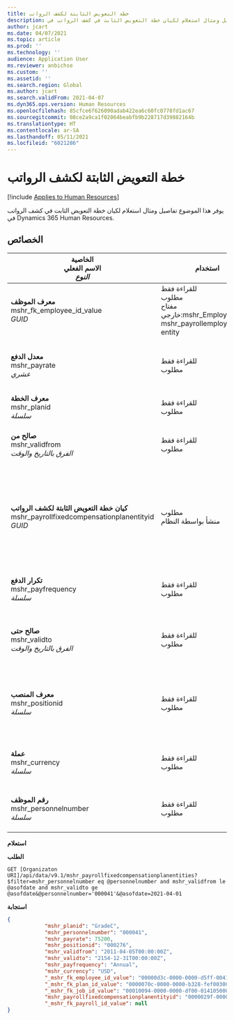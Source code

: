 ```yaml
---
title: خطة التعويض الثابتة لكشف الرواتب
description: يوفر هذا الموضوع تفاصيل ومثال استعلام لكيان خطة التعويض الثابت في كشف الرواتب في Dynamics 365 Human Resources.
author: jcart
ms.date: 04/07/2021
ms.topic: article
ms.prod: ''
ms.technology: ''
audience: Application User
ms.reviewer: anbichse
ms.custom: ''
ms.assetid: ''
ms.search.region: Global
ms.author: jcart
ms.search.validFrom: 2021-04-07
ms.dyn365.ops.version: Human Resources
ms.openlocfilehash: 85cfce6f626090adab422ea6c60fc0778fd1ac67
ms.sourcegitcommit: 08ce2a9ca1f02064beabfb9b228717d39882164b
ms.translationtype: HT
ms.contentlocale: ar-SA
ms.lasthandoff: 05/11/2021
ms.locfileid: "6021286"
---
```

# <a name="payroll-fixed-compensation-plan"></a>خطة التعويض الثابتة لكشف الرواتب

[!include [Applies to Human Resources](../includes/applies-to-hr.md)]

يوفر هذا الموضوع تفاصيل ومثال استعلام لكيان خطة التعويض الثابت في كشف الرواتب في Dynamics 365 Human Resources.

## <a name="properties"></a>الخصائص

| الخاصية<br>**الاسم الفعلي**<br>**_النوع_** | استخدام | الوصف |
| --- | --- | --- |
| **معرف الموظف**<br>mshr_fk_employee_id_value<br>*GUID* | للقراءة فقط<br>مطلوب<br>مفتاح خارجي:mshr_Employee_id لـ mshr_payrollemployeeentity entity  | معرف الموظف |
| **معدل الدفع**<br>mshr_payrate<br>*عشري* | للقراءة فقط<br>مطلوب | معدل الدفع المحدد في خطة التعويض الثابت. |
| **معرف الخطة**<br>mshr_planid<br>*سلسلة* | للقراءة فقط<br>مطلوب |تحدد خطة التعويض.  |
| **صالح من**<br>mshr_validfrom<br>*الفرق بالتاريخ والوقت* |  للقراءة فقط<br>مطلوب |تاريخ بدء صلاحية التعويض الثابت للموظف.  |
| **كيان خطة التعويض الثابتة لكشف الرواتب**<br>mshr_payrollfixedcompensationplanentityid<br>*GUID* | مطلوب<br>منشأ بواسطة النظام | قيمة معرف GUID منشأ بواسطة النظام لتعريف خطة التعويض بشكل فريد. |
| **تكرار الدفع**<br>mshr_payfrequency<br>*سلسلة* | للقراءة فقط<br>مطلوب |تكرار تنفيذ عملية الدفع للموظف.  |
| **صالح حتى**<br>mshr_validto<br>*الفرق بالتاريخ والوقت* | للقراءة فقط <br>مطلوب | تاريخ انتهاء صلاحية التعويض الثابت للموظف. |
| **معرف المنصب**<br>mshr_positionid<br>*سلسلة* | للقراءة فقط <br>مطلوب | معرف المنصب المرتبط بالموظف وتسجيل خطة التعويض الثابت. |
| **عملة**<br>mshr_currency<br>*سلسلة* | للقراءة فقط <br>مطلوب |العملة المحددة لخطة التعويض الثابت   |
| **رقم الموظف**<br>mshr_personnelnumber<br>*سلسلة* | للقراءة فقط<br>مطلوب |رقم الموظف الفريد الخاص بالموظف.  |

**استعلام**

**الطلب**

```http
GET [Organizaton URI]/api/data/v9.1/mshr_payrollfixedcompensationplanentities?$filter=mshr_personnelnumber eq @personnelnumber and mshr_validfrom le @asofdate and mshr_validto ge @asofdate&@personnelnumber='000041'&@asofdate=2021-04-01
```

**استجابة**

```json
{
            "mshr_planid": "GradeC",
            "mshr_personnelnumber": "000041",
            "mshr_payrate": 75200,
            "mshr_positionid": "000276",
            "mshr_validfrom": "2011-04-05T00:00:00Z",
            "mshr_validto": "2154-12-31T00:00:00Z",
            "mshr_payfrequency": "Annual",
            "mshr_currency": "USD",
            "_mshr_fk_employee_id_value": "00000d3c-0000-0000-d5ff-004105000000",
            "_mshr_fk_plan_id_value": "0000070c-0000-0000-b328-fef003000000",
            "_mshr_fk_job_id_value": "00010094-0000-0000-df00-014105000000",
            "mshr_payrollfixedcompensationplanentityid": "0000029f-0000-0000-d5ff-004105000000",
            "_mshr_fk_payroll_id_value": null
}
```
